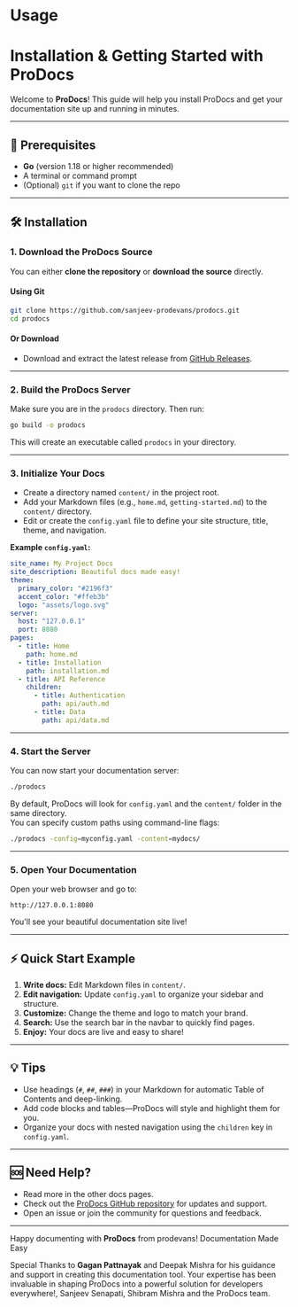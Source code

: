 # Usage
# Installation & Getting Started with ProDocs

Welcome to **ProDocs**! This guide will help you install ProDocs and get your documentation site up and running in minutes.

---

## 🚀 Prerequisites

- **Go** (version 1.18 or higher recommended)
- A terminal or command prompt
- (Optional) `git` if you want to clone the repo

---

## 🛠️ Installation

### 1. Download the ProDocs Source

You can either **clone the repository** or **download the source** directly.

#### Using Git

```sh
git clone https://github.com/sanjeev-prodevans/prodocs.git
cd prodocs
```

#### Or Download

- Download and extract the latest release from [GitHub Releases](https://github.com/sanjeev-prodevans/prodocs/releases).

---

### 2. Build the ProDocs Server

Make sure you are in the `prodocs` directory. Then run:

```sh
go build -o prodocs
```
This will create an executable called `prodocs` in your directory.

---

### 3. Initialize Your Docs

- Create a directory named `content/` in the project root.
- Add your Markdown files (e.g., `home.md`, `getting-started.md`) to the `content/` directory.
- Edit or create the `config.yaml` file to define your site structure, title, theme, and navigation.

**Example `config.yaml`:**

```yaml
site_name: My Project Docs
site_description: Beautiful docs made easy!
theme:
  primary_color: "#2196f3"
  accent_color: "#ffeb3b"
  logo: "assets/logo.svg"
server:
  host: "127.0.0.1"
  port: 8080
pages:
  - title: Home
    path: home.md
  - title: Installation
    path: installation.md
  - title: API Reference
    children:
      - title: Authentication
        path: api/auth.md
      - title: Data
        path: api/data.md
```

---

### 4. Start the Server

You can now start your documentation server:

```sh
./prodocs
```

By default, ProDocs will look for `config.yaml` and the `content/` folder in the same directory.  
You can specify custom paths using command-line flags:

```sh
./prodocs -config=myconfig.yaml -content=mydocs/
```

---

### 5. Open Your Documentation

Open your web browser and go to:

```
http://127.0.0.1:8080
```

You'll see your beautiful documentation site live!

---

## ⚡ Quick Start Example

1. **Write docs:** Edit Markdown files in `content/`.
2. **Edit navigation:** Update `config.yaml` to organize your sidebar and structure.
3. **Customize:** Change the theme and logo to match your brand.
4. **Search:** Use the search bar in the navbar to quickly find pages.
5. **Enjoy:** Your docs are live and easy to share!

---

## 💡 Tips

- Use headings (`#`, `##`, `###`) in your Markdown for automatic Table of Contents and deep-linking.
- Add code blocks and tables—ProDocs will style and highlight them for you.
- Organize your docs with nested navigation using the `children` key in `config.yaml`.

---

## 🆘 Need Help?

- Read more in the other docs pages.
- Check out the [ProDocs GitHub repository](https://github.com/sanjeev-prodevans/prodocs) for updates and support.
- Open an issue or join the community for questions and feedback.

---

Happy documenting with **ProDocs** from prodevans!  Documentation Made Easy

Special Thanks to **Gagan Pattnayak** and Deepak Mishra for his guidance and support in creating this documentation tool. Your expertise has been invaluable in shaping ProDocs into a powerful solution for developers everywhere!, Sanjeev Senapati, Shibram Mishra and the ProDocs team.

